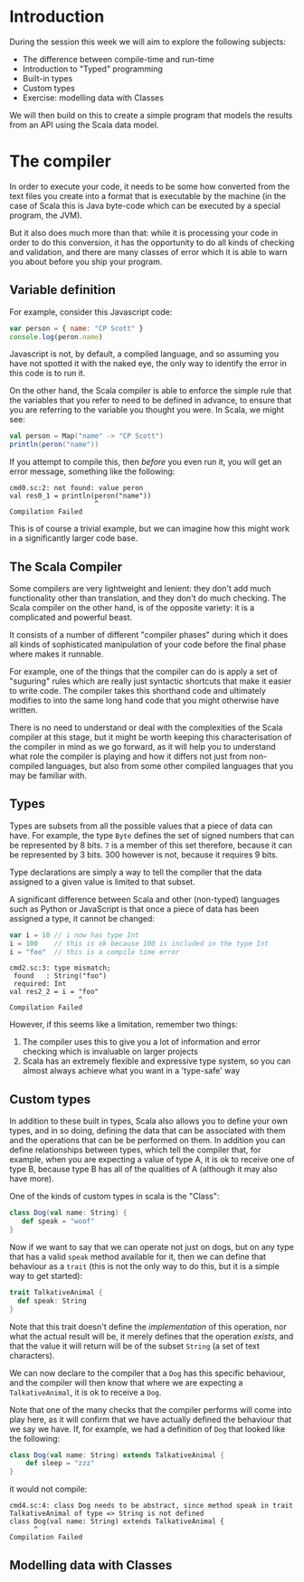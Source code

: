 # Introduction

During the session this week we will aim to explore the following
subjects:

+ The difference between compile-time and run-time
+ Introduction to "Typed" programming
+ Built-in types
+ Custom types
+ Exercise: modelling data with Classes

We will then build on this to create a simple program that models the
results from an API using the Scala data model.

# The compiler

In order to execute your code, it needs to be some how converted from
the text files you create into a format that is executable by the
machine (in the case of Scala this is Java byte-code which can be
executed by a special program, the JVM).

But it also does much more than that: while it is processing your code
in order to do this conversion, it has the opportunity to do all kinds
of checking and validation, and there are many classes of error which
it is able to warn you about before you ship your program.

## Variable definition

For example, consider this Javascript code:

```javascript
var person = { name: "CP Scott" }
console.log(peron.name)
```

Javascript is not, by default, a compiled language, and so assuming
you have not spotted it with the naked eye, the only way to identify
the error in this code is to run it.

On the other hand, the Scala compiler is able to enforce the simple
rule that the variables that you refer to need to be defined in
advance, to ensure that you are referring to the variable you thought
you were. In Scala, we might see:

```scala
val person = Map("name" -> "CP Scott")
println(peron("name"))
```

If you attempt to compile this, then *before* you even run it, you
will get an error message, something like the following:

```
cmd0.sc:2: not found: value peron
val res0_1 = println(peron("name"))
                     ^
Compilation Failed
```

This is of course a trivial example, but we can imagine how this might
work in a significantly larger code base.

## The Scala Compiler

Some compilers are very lightweight and lenient: they don't add much
functionality other than translation, and they don't do much
checking. The Scala compiler on the other hand, is of the opposite
variety: it is a complicated and powerful beast.

It consists of a number of different "compiler phases" during which it
does all kinds of sophisticated manipulation of your code before the
final phase where makes it runnable.

For example, one of the things that the compiler can do is apply a set
of "suguring" rules which are really just syntactic shortcuts that
make it easier to write code. The compiler takes this shorthand code
and ultimately modifies to into the same long hand code that you might
otherwise have written.

There is no need to understand or deal with the complexities of the
Scala compiler at this stage, but it might be worth keeping this
characterisation of the compiler in mind as we go forward, as it will
help you to understand what role the compiler is playing and how it
differs not just from non-compiled languages, but also from some other
compiled languages that you may be familiar with.

## Types

Types are subsets from all the possible values that a piece of data can
have. For example, the type `Byte` defines the set of signed numbers
that can be represented by 8 bits. `7` is a member of this set
therefore, because it can be represented by 3 bits. 300 however is
not, because it requires 9 bits.

Type declarations are simply a way to tell the compiler that the data
assigned to a given value is limited to that subset.

A significant difference between Scala and other (non-typed) languages
such as Python or JavaScript is that once a piece of data has been
assigned a type, it cannot be changed:

```scala
var i = 10 // i now has type Int
i = 100    // this is ok because 100 is included in the type Int
i = "foo"  // this is a compile time error
```

```
cmd2.sc:3: type mismatch;
 found   : String("foo")
 required: Int
val res2_2 = i = "foo"
                 ^
Compilation Failed
```

However, if this seems like a limitation, remember two things:

1. The compiler uses this to give you a lot of information and error
   checking which is invaluable on larger projects
2. Scala has an extremely flexible and expressive type system, so you
   can almost always achieve what you want in a 'type-safe' way

## Custom types

In addition to these built in types, Scala also allows you to define
your own types, and in so doing, defining the data that can be
associated with them and the operations that can be be performed on
them. In addition you can define relationships between types, which
tell the compiler that, for example, when you are expecting a value of
type A, it is ok to receive one of type B, because type B has all of
the qualities of A (although it may also have more).

One of the kinds of custom types in scala is the "Class":

```scala
class Dog(val name: String) {
   def speak = "woof"
}
```

Now if we want to say that we can operate not just on dogs, but on any
type that has a valid `speak` method available for it, then we can
define that behaviour as a `trait` (this is not the only way to do
this, but it is a simple way to get started):

```scala
trait TalkativeAnimal {
  def speak: String
}
```

Note that this trait doesn't define the *implementation* of this
operation, nor what the actual result will be, it merely defines that
the operation *exists*, and that the value it will return will be of
the subset `String` (a set of text characters).

We can now declare to the compiler that a `Dog` has this specific
behaviour, and the compiler will then know that where we are expecting
a `TalkativeAnimal`, it is ok to receive a `Dog`.

Note that one of the many checks that the compiler performs will come
into play here, as it will confirm that we have actually defined the
behaviour that we say we have. If, for example, we had a definition of
`Dog` that looked like the following:

```scala
class Dog(val name: String) extends TalkativeAnimal {
    def sleep = "zzz"
}
```

it would not compile:

```
cmd4.sc:4: class Dog needs to be abstract, since method speak in trait TalkativeAnimal of type => String is not defined
class Dog(val name: String) extends TalkativeAnimal {
      ^
Compilation Failed
```

## Modelling data with Classes

